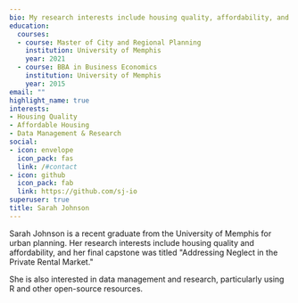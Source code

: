 ```yaml
---
bio: My research interests include housing quality, affordability, and data analysis.
education:
  courses:
  - course: Master of City and Regional Planning
    institution: University of Memphis
    year: 2021
  - course: BBA in Business Economics
    institution: University of Memphis
    year: 2015
email: ""
highlight_name: true
interests:
- Housing Quality
- Affordable Housing
- Data Management & Research
social:
- icon: envelope
  icon_pack: fas
  link: /#contact
- icon: github
  icon_pack: fab
  link: https://github.com/sj-io
superuser: true
title: Sarah Johnson
---
```


Sarah Johnson is a recent graduate from the University of Memphis for urban planning. Her research interests include housing quality and affordability, and her final capstone was titled "Addressing Neglect in the Private Rental Market." 

She is also interested in data management and research, particularly using R and other open-source resources.

<!--#  {{< icon name="download" pack="fas" >}} Download my {{< staticref "uploads/demo_resume.pdf" "newtab" >}}resumé{{< /staticref >}}. -->
